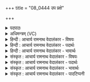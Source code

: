 +++
title = "08_0444 उप प्रक्षे"

+++
<details><summary>पदपाठः</summary>

उ꣡प꣢꣯। प्र꣣क्षे꣢। प्र꣣। क्षे꣢। म꣡धु꣢꣯मति। क्षि꣣य꣡न्तः꣢। पु꣡ष्ये꣢꣯म। र꣣यि꣢म्। धी꣣म꣡हे꣢। ते꣣। इन्द्र। ४४४।
</details>

<details><summary>अधिमन्त्रम् (VC)</summary>

- इन्द्रः
- त्रसदस्युः
- द्विपदा विराट् पङ्क्तिः
- पञ्चमः
- ऐन्द्रं काण्डम्
</details>

<details><summary>हिन्दी : आचार्य रामनाथ वेदालंकार - विषयः</summary>

अगले मन्त्र में इन्द्र नाम से जगदीश्वर को सम्बोधित किया गया है।
</details>

<details><summary>हिन्दी : आचार्य रामनाथ वेदालंकार - पदार्थः</summary>

पदार्थान्वयभाषाः -  हे (इन्द्र) मधु बरसानेवाले जगदीश्वर ! हम (ते) तुझे (धीमहे) अपने अन्तःकरण में धारण करते हैं। तेरे (मधुमति) मधुर (प्रक्षे) आनन्द के झरने में (क्षियन्तः) निवास करते हुए, हम (रयिम्) आनन्दरूप धन को (पुष्येम) परिपुष्ट करें ॥८॥
</details>

<details><summary>हिन्दी : आचार्य रामनाथ वेदालंकार - भावार्थः</summary>

भावार्थभाषाः -  जगदीश्वर की उपासना से उसके आनन्द के झरने में अपने-आप को नहलाते हुए हम धन्य हों ॥८॥
</details>

<details><summary>संस्कृत : आचार्य रामनाथ वेदालंकार - विषयः</summary>

अथेन्द्रनाम्ना जगदीश्वरः सम्बोध्यते।
</details>

<details><summary>संस्कृत : आचार्य रामनाथ वेदालंकार - पदार्थः</summary>

पदार्थान्वयभाषाः -  हे (इन्द्र) मधुवर्षक जगदीश्वर ! वयम् (ते) त्वाम् (धीमहे) स्वान्तःकरणे धारयामः। डुधाञ् धारणपोषणयोः। लटि ‘छन्दस्युभयथा। अ० ३।४।११७’ इत्यार्द्धधातुकत्वात् शपोऽभावः। तव (मधुमति) मधुरे (प्रक्षे) आनन्दनिर्झरे। पृषु सेचने धातोः औणादिकः क्सः प्रत्ययः। (क्षियन्तः) निवसन्तः। क्षि निवासगत्योः, तुदादिः। वयम् (रयिम्) आनन्दरूपं धनम् (पुष्येम) पुष्णीयाम ॥८॥
</details>

<details><summary>संस्कृत : आचार्य रामनाथ वेदालंकार - भावार्थः</summary>

भावार्थभाषाः -  जगदीश्वरस्योपासनया तदानन्दनिर्झरे स्वात्मानं स्नपयन्तो वयं धन्या भवेम ॥८॥
</details>

<details><summary>संस्कृत : आचार्य रामनाथ वेदालंकार - पादटिप्पनी</summary>

टिप्पणी:   १. साम० १११५।
</details>